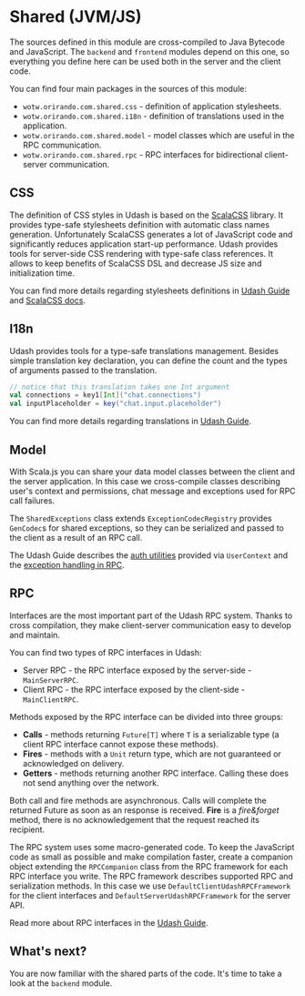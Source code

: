 # Shared (JVM/JS)

The sources defined in this module are cross-compiled to Java Bytecode and JavaScript. The `backend` and `frontend`
modules depend on this one, so everything you define here can be used both in the server and the client code.

You can find four main packages in the sources of this module:
* `wotw.orirando.com.shared.css` - definition of application stylesheets.
* `wotw.orirando.com.shared.i18n` - definition of translations used in the application.
* `wotw.orirando.com.shared.model` - model classes which are useful in the RPC communication.
* `wotw.orirando.com.shared.rpc` - RPC interfaces for bidirectional client-server communication.

## CSS

The definition of CSS styles in Udash is based on the [ScalaCSS](https://github.com/japgolly/scalacss) library.
It provides type-safe stylesheets definition with automatic class names generation. Unfortunately ScalaCSS 
generates a lot of JavaScript code and significantly reduces application start-up performance. 
Udash provides tools for server-side CSS rendering with type-safe class references. 
It allows to keep benefits of ScalaCSS DSL and decrease JS size and initialization time. 

You can find more details regarding stylesheets definitions in 
[Udash Guide](http://guide.udash.io/#/frontend/templates) and [ScalaCSS docs](https://github.com/japgolly/scalacss).

## I18n

Udash provides tools for a type-safe translations management. Besides simple translation key declaration, you can 
define the count and the types of arguments passed to the translation. 

```scala
// notice that this translation takes one Int argument
val connections = key1[Int]("chat.connections")
val inputPlaceholder = key("chat.input.placeholder")
```

You can find more details regarding translations in [Udash Guide](http://guide.udash.io/#/ext/i18n).

## Model

With Scala.js you can share your data model classes between the client and the server application. In this case 
we cross-compile classes describing user's context and permissions, chat message and exceptions used for RPC 
call failures.

The `SharedExceptions` class extends `ExceptionCodecRegistry` provides `GenCodec`s for shared exceptions, so
they can be serialized and passed to the client as a result of an RPC call. 

The Udash Guide describes the [auth utilities](http://guide.udash.io/#/ext/authorization) provided via `UserContext` and 
the [exception handling in RPC](http://guide.udash.io/#/rpc/client-server).

## RPC

Interfaces are the most important part of the Udash RPC system. Thanks to cross compilation, 
they make client-server communication easy to develop and maintain. 

You can find two types of RPC interfaces in Udash:
* Server RPC - the RPC interface exposed by the server-side - `MainServerRPC`.
* Client RPC - the RPC interface exposed by the client-side - `MainClientRPC`.

Methods exposed by the RPC interface can be divided into three groups:
* **Calls** - methods returning `Future[T]` where `T` is a serializable type (a client RPC interface cannot expose these methods).
* **Fires** - methods with a `Unit` return type, which are not guaranteed or acknowledged on delivery.
* **Getters** - methods returning another RPC interface. Calling these does not send anything over the network.

Both call and fire methods are asynchronous. Calls will complete the returned Future as soon as an response is received. 
**Fire** is a *fire&forget* method, there is no acknowledgement that the request reached its recipient.

The RPC system uses some macro-generated code. To keep the JavaScript code as small as possible and make compilation faster, 
create a companion object extending the `RPCCompanion` class from the RPC framework for each RPC interface you write. 
The RPC framework describes supported RPC and serialization methods. 
In this case we use `DefaultClientUdashRPCFramework` for the client interfaces and 
`DefaultServerUdashRPCFramework` for the server API. 

Read more about RPC interfaces in the [Udash Guide](http://guide.udash.io/#/rpc/interfaces).

## What's next?

You are now familiar with the shared parts of the code. It's time to take a look at the `backend` module.  